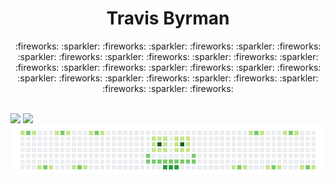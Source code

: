 
<!--
**travisbyr/travisbyr** is a ✨ _special_ ✨ repository because its `README.md` (this file) appears on your GitHub profile.


Here are some ideas to get you started:

- 🔭 I’m currently working on ...
- 🌱 I’m currently learning ...
- 👯 I’m looking to collaborate on ...
- 🤔 I’m looking for help with ...
- 💬 Ask me about ...
- 📫 How to reach me: ...
- 😄 Pronouns: ...
- ⚡ Fun fact: ...


-->


<div align="center">
  <h1>Travis Byrman</h1>
  <p align="center">
    <a>:fireworks:</a> 
    <a>:sparkler:</a>
    <a>:fireworks:</a> 
    <a>:sparkler:</a>
    <a>:fireworks:</a> 
    <a>:sparkler:</a>
    <a>:fireworks:</a> 
    <a>:sparkler:</a>
    <a>:fireworks:</a> 
    <a>:sparkler:</a>
    <a>:fireworks:</a> 
    <a>:sparkler:</a>
    <a>:fireworks:</a> 
    <a>:sparkler:</a>
    <a>:fireworks:</a> 
    <a>:sparkler:</a>
    <a>:fireworks:</a> 
    <a>:sparkler:</a>
    <a>:fireworks:</a> 
    <a>:sparkler:</a>
    <a>:fireworks:</a> 
    <a>:sparkler:</a>
    <a>:fireworks:</a> 
    <a>:sparkler:</a>
    <a>:fireworks:</a> 
    <a>:sparkler:</a>
    <a>:fireworks:</a> 
    <a>:sparkler:</a>
    <a>:fireworks:</a> 
    <a>:sparkler:</a>
    <a>:fireworks:</a>
  </p>
  </div>
  <br />
  <img src="https://github-readme-stats.vercel.app/api?username=travisbyr&show_icons=true&line_height=33.8&theme=default&include_all_commits=true" />
  <img src="https://github-readme-stats.vercel.app/api/top-langs/?username=travisbyr&layout=compact)](https://github.com/anuraghazra/github-readme-stats"/>
  <br />
<a>
    <img src="https://github.com/travisbyr/travisbyr/blob/master/images/image1.png" />
  </a>

